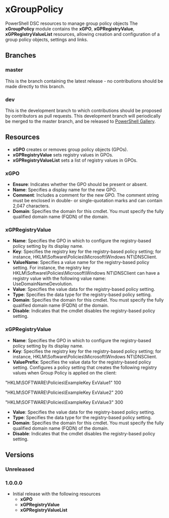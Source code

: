 # xGroupPolicy
PowerShell DSC resources to manage group policy objects
The **xGroupPolicy** module contains the **xGPO**, **xGPRegistryValue**, **xGPRegistryValueList** resources, allowing creation and configuration of a group policy objects, settings and links.

## Branches

### master

This is the branch containing the latest release - no contributions should be made
directly to this branch.

### dev

This is the development branch to which contributions should be proposed by contributors
as pull requests. This development branch will periodically be merged to the master
branch, and be released to [PowerShell Gallery](https://www.powershellgallery.com/).

## Resources

* **xGPO** creates or removes group policy objects (GPOs).
* **xGPRegistryValue** sets registry values in GPOs.
* **xGPRegistryValueList** sets a list of registry values in GPOs.

### xGPO

* **Ensure**: Indicates whether the GPO should be present or absent. 
* **Name**: Specifies a display name for the new GPO.
* **Comment**: Includes a comment for the new GPO. The comment string must be enclosed in double- or single-quotation marks and can contain 2,047 characters.
* **Domain**: Specifies the domain for this cmdlet. You must specify the fully qualified domain name (FQDN) of the domain.

### xGPRegistryValue

* **Name**: Specifies the GPO in which to configure the registry-based policy setting by its display name.
* **Key**: Specifies the registry key for the registry-based policy setting; for instance, HKLM\\Software\\Policies\\Microsoft\\Windows NT\\DNSClient.
* **ValueName**: Specifies a value name for the registry-based policy setting. For instance, the registry key HKLM\\Software\\Policies\\Microsoft\\Windows NT\\DNSClient can have a registry value with the following value name: UseDomainNameDevolution.
* **Value**: Specifies the value data for the registry-based policy setting.
* **Type**: Specifies the data type for the registry-based policy setting.
* **Domain**: Specifies the domain for this cmdlet. You must specify the fully qualified domain name (FQDN) of the domain.
* **Disable**: Indicates that the cmdlet disables the registry-based policy setting.

### xGPRegistryValue

* **Name**: Specifies the GPO in which to configure the registry-based policy setting by its display name.
* **Key**: Specifies the registry key for the registry-based policy setting; for instance, HKLM\\Software\\Policies\\Microsoft\\Windows NT\\DNSClient.
* **ValuePrefix**: Specifies the value data for the registry-based policy setting.
Configures a policy setting that creates the following registry values when Group Policy is applied on the client:

"HKLM\SOFTWARE\Policies\ExampleKey ExValue1" 100

"HKLM\SOFTWARE\Policies\ExampleKey ExValue2" 200

"HKLM\SOFTWARE\Policies\ExampleKey ExValue3" 300
* **Value**: Specifies the value data for the registry-based policy setting.
* **Type**: Specifies the data type for the registry-based policy setting.
* **Domain**: Specifies the domain for this cmdlet. You must specify the fully qualified domain name (FQDN) of the domain.
* **Disable**: Indicates that the cmdlet disables the registry-based policy setting.

## Versions

### Unreleased

### 1.0.0.0

* Initial release with the following resources
  * **xGPO**
  * **xGPRegistryValue**
  * **xGPRegistryValueList**
